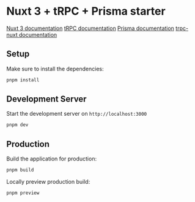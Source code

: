 # Nuxt 3 +  tRPC + Prisma starter

[Nuxt 3 documentation](https://nuxt.com/docs/getting-started/introduction)
[tRPC documentation](https://trpc.io/docs)
[Prisma documentation](https://www.prisma.io/docs/guides)
[trpc-nuxt documentation](https://github.com/wobsoriano/trpc-nuxt)

## Setup

Make sure to install the dependencies:

```bash
pnpm install
```

## Development Server

Start the development server on `http://localhost:3000`

```bash
pnpm dev
```


## Production

Build the application for production:

```bash
pnpm build
```

Locally preview production build:

```bash
pnpm preview
```
